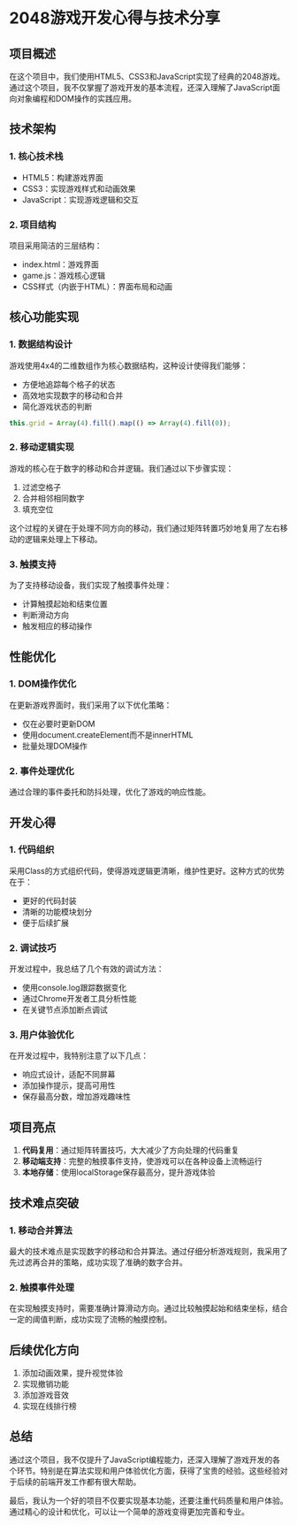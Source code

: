 # 2048游戏开发心得与技术分享

## 项目概述
在这个项目中，我们使用HTML5、CSS3和JavaScript实现了经典的2048游戏。通过这个项目，我不仅掌握了游戏开发的基本流程，还深入理解了JavaScript面向对象编程和DOM操作的实践应用。

## 技术架构

### 1. 核心技术栈
- HTML5：构建游戏界面
- CSS3：实现游戏样式和动画效果
- JavaScript：实现游戏逻辑和交互

### 2. 项目结构
项目采用简洁的三层结构：
- index.html：游戏界面
- game.js：游戏核心逻辑
- CSS样式（内嵌于HTML）：界面布局和动画

## 核心功能实现

### 1. 数据结构设计
游戏使用4x4的二维数组作为核心数据结构，这种设计使得我们能够：
- 方便地追踪每个格子的状态
- 高效地实现数字的移动和合并
- 简化游戏状态的判断

```javascript
this.grid = Array(4).fill().map(() => Array(4).fill(0));
```

### 2. 移动逻辑实现
游戏的核心在于数字的移动和合并逻辑。我们通过以下步骤实现：
1. 过滤空格子
2. 合并相邻相同数字
3. 填充空位

这个过程的关键在于处理不同方向的移动，我们通过矩阵转置巧妙地复用了左右移动的逻辑来处理上下移动。

### 3. 触摸支持
为了支持移动设备，我们实现了触摸事件处理：
- 计算触摸起始和结束位置
- 判断滑动方向
- 触发相应的移动操作

## 性能优化

### 1. DOM操作优化
在更新游戏界面时，我们采用了以下优化策略：
- 仅在必要时更新DOM
- 使用document.createElement而不是innerHTML
- 批量处理DOM操作

### 2. 事件处理优化
通过合理的事件委托和防抖处理，优化了游戏的响应性能。

## 开发心得

### 1. 代码组织
采用Class的方式组织代码，使得游戏逻辑更清晰，维护性更好。这种方式的优势在于：
- 更好的代码封装
- 清晰的功能模块划分
- 便于后续扩展

### 2. 调试技巧
开发过程中，我总结了几个有效的调试方法：
- 使用console.log跟踪数据变化
- 通过Chrome开发者工具分析性能
- 在关键节点添加断点调试

### 3. 用户体验优化
在开发过程中，我特别注意了以下几点：
- 响应式设计，适配不同屏幕
- 添加操作提示，提高可用性
- 保存最高分数，增加游戏趣味性

## 项目亮点

1. **代码复用**：通过矩阵转置技巧，大大减少了方向处理的代码重复
2. **移动端支持**：完整的触摸事件支持，使游戏可以在各种设备上流畅运行
3. **本地存储**：使用localStorage保存最高分，提升游戏体验

## 技术难点突破

### 1. 移动合并算法
最大的技术难点是实现数字的移动和合并算法。通过仔细分析游戏规则，我采用了先过滤再合并的策略，成功实现了准确的数字合并。

### 2. 触摸事件处理
在实现触摸支持时，需要准确计算滑动方向。通过比较触摸起始和结束坐标，结合一定的阈值判断，成功实现了流畅的触摸控制。

## 后续优化方向

1. 添加动画效果，提升视觉体验
2. 实现撤销功能
3. 添加游戏音效
4. 实现在线排行榜

## 总结

通过这个项目，我不仅提升了JavaScript编程能力，还深入理解了游戏开发的各个环节。特别是在算法实现和用户体验优化方面，获得了宝贵的经验。这些经验对于后续的前端开发工作都有很大帮助。

最后，我认为一个好的项目不仅要实现基本功能，还要注重代码质量和用户体验。通过精心的设计和优化，可以让一个简单的游戏变得更加完善和专业。
